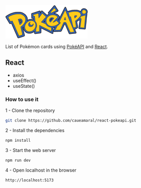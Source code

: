<img src="https://raw.githubusercontent.com/PokeAPI/media/master/logo/pokeapi_256.png" alt="PokéAPI">

List of Pokémon cards using [PokéAPI](https://pokeapi.co) and [React](https://react.dev).

## React

- axios
- useEffect()
- useState()

### How to use it

1 - Clone the repository

```sh
git clone https://github.com/caueamaral/react-pokeapi.git
```

2 - Install the dependencies

```sh
npm install
```

3 - Start the web server

```sh
npm run dev
```

4 - Open localhost in the browser

```sh
http://localhost:5173
```
